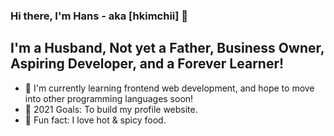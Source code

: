 ### Hi there, I'm Hans - aka [hkimchii] 👋

## I'm a Husband, Not yet a Father, Business Owner, Aspiring Developer, and a Forever Learner!
- 🌱 I'm currently learning frontend web development, and hope to move into other programming languages soon!
- 🥅 2021 Goals: To build my profile website.
- 🌟 Fun fact: I love hot & spicy food.

